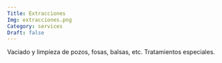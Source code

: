 ```yaml
---
Title: Extracciones
Img: extracciones.png
Category: services
Draft: false
---
```


Vaciado y limpieza de pozos, fosas, balsas, etc. Tratamientos especiales.
